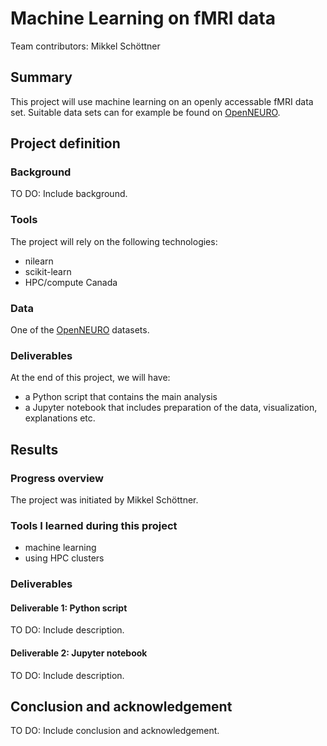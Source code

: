 # Machine Learning on fMRI data

Team contributors: Mikkel Schöttner

## Summary 

This project will use machine learning on an openly accessable fMRI data set. Suitable data sets can for example be found on [OpenNEURO](https://openneuro.org/public/datasets).

## Project definition 

### Background

TO DO: Include background.

### Tools 

The project will rely on the following technologies:

- nilearn
- scikit-learn
- HPC/compute Canada

### Data 

One of the [OpenNEURO](https://openneuro.org/public/datasets) datasets.

### Deliverables

At the end of this project, we will have:

 - a Python script that contains the main analysis
 - a Jupyter notebook that includes preparation of the data, visualization, explanations etc.

## Results 

### Progress overview

The project was initiated by Mikkel Schöttner.

### Tools I learned during this project

- machine learning
- using HPC clusters
 
### Deliverables 

#### Deliverable 1: Python script

TO DO: Include description.

#### Deliverable 2: Jupyter notebook

TO DO: Include description.
 
## Conclusion and acknowledgement

TO DO: Include conclusion and acknowledgement.
